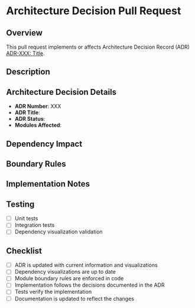 # Architecture Decision Pull Request

## Overview

This pull request implements or affects Architecture Decision Record (ADR) [ADR-XXX: Title](link-to-adr).

## Description

<!-- Please provide a brief description of the architectural decision and how this PR implements it -->

## Architecture Decision Details

- **ADR Number**: XXX
- **ADR Title**: <!-- Title of the ADR -->
- **ADR Status**: <!-- Proposed, Accepted, Deprecated, or Superseded -->
- **Modules Affected**: <!-- List of modules affected by this change -->

## Dependency Impact

<!--
Describe how this PR affects module dependencies. Reference dependency visualizations.
You can generate visualizations using:
  npm run adr:gen-viz -- --adr=XXX --title="Module Dependencies" --modules=module1,module2
-->

## Boundary Rules

<!-- Describe any module boundary rules that are being enforced or modified by this PR -->

## Implementation Notes

<!-- Technical details of how the architectural decision is implemented -->

## Testing

<!-- Describe the tests that verify the implementation -->

- [ ] Unit tests
- [ ] Integration tests
- [ ] Dependency visualization validation

## Checklist

- [ ] ADR is updated with current information and visualizations
- [ ] Dependency visualizations are up to date
- [ ] Module boundary rules are enforced in code
- [ ] Implementation follows the decisions documented in the ADR
- [ ] Tests verify the implementation
- [ ] Documentation is updated to reflect the changes
